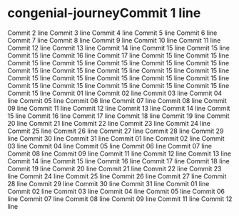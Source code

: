 # congenial-journeyCommit 1 line
Commit 2 line
Commit 3 line
Commit 4 line
Commit 5 line
Commit 6 line
Commit 7 line
Commit 8 line
Commit 9 line
Commit 10 line
Commit 11 line
Commit 12 line
Commit 13 line
Commit 14 line
Commit 15 line
Commit 15 line
Commit 15 line
Commit 16 line
Commit 17 line
Commit 15 line
Commit 15 line
Commit 15 line
Commit 15 line
Commit 15 line
Commit 15 line
Commit 15 line
Commit 15 line
Commit 15 line
Commit 15 line
Commit 15 line
Commit 15 line
Commit 15 line
Commit 15 line
Commit 15 line
Commit 15 line
Commit 15 line
Commit 15 line
Commit 15 line
Commit 15 line
Commit 15 line
Commit 15 line
Commit 15 line
Commit 01 line
Commit 02 line
Commit 03 line
Commit 04 line
Commit 05 line
Commit 06 line
Commit 07 line
Commit 08 line
Commit 09 line
Commit 11 line
Commit 12 line
Commit 13 line
Commit 14 line
Commit 15 line
Commit 16 line
Commit 17 line
Commit 18 line
Commit 19 line
Commit 20 line
Commit 21 line
Commit 22 line
Commit 23 line
Commit 24 line
Commit 25 line
Commit 26 line
Commit 27 line
Commit 28 line
Commit 29 line
Commit 30 line
Commit 31 line
Commit 01 line
Commit 02 line
Commit 03 line
Commit 04 line
Commit 05 line
Commit 06 line
Commit 07 line
Commit 08 line
Commit 09 line
Commit 11 line
Commit 12 line
Commit 13 line
Commit 14 line
Commit 15 line
Commit 16 line
Commit 17 line
Commit 18 line
Commit 19 line
Commit 20 line
Commit 21 line
Commit 22 line
Commit 23 line
Commit 24 line
Commit 25 line
Commit 26 line
Commit 27 line
Commit 28 line
Commit 29 line
Commit 30 line
Commit 31 line
Commit 01 line
Commit 02 line
Commit 03 line
Commit 04 line
Commit 05 line
Commit 06 line
Commit 07 line
Commit 08 line
Commit 09 line
Commit 11 line
Commit 12 line
